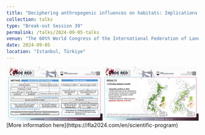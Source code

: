 ```yaml
---
title: "Deciphering anthropogenic influences on habitats: Implications from interpretable machine learning"
collection: talks
type: "Break-out Session 39"
permalink: /talks/2024-09-05-talks
venue: "The 60th World Congress of the International Federation of Landscape Architecture"
date: 2024-09-05
location: "Istanbul, Türkiye"
---
```

<img src='/images/talks2.jpg'>
[More information here](https://ifla2024.com/en/scientific-program)

